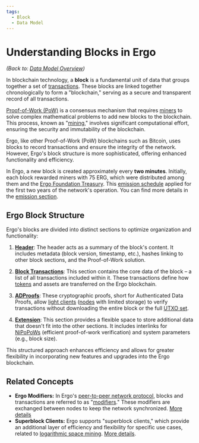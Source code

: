 ```yaml
---
tags:
  - Block
  - Data Model
---
```


# Understanding Blocks in Ergo

*(Back to: [Data Model Overview](data-model.md))*

In blockchain technology, a **block** is a fundamental unit of data that groups together a set of [transactions](transactions.md). These blocks are linked together chronologically to form a "blockchain," serving as a secure and transparent record of all transactions.

[Proof-of-Work (PoW)](autolykos.md) is a consensus mechanism that requires [miners](mining-overview.md) to solve complex mathematical problems to add new blocks to the blockchain. This process, known as "[mining](mining-overview.md)," involves significant computational effort, ensuring the security and immutability of the blockchain.

Ergo, like other Proof-of-Work (PoW) blockchains such as Bitcoin, uses blocks to record transactions and ensure the integrity of the network. However, Ergo's block structure is more sophisticated, offering enhanced functionality and efficiency.

In Ergo, a new block is created approximately every **two minutes**. Initially, each block rewarded miners with 75 ERG, which were distributed among them and the [Ergo Foundation Treasury](ef-treasury.md). This [emission schedule](emission.md) applied for the first two years of the network's operation. You can find more details in the [emission section](emission.md).


## Ergo Block Structure

Ergo's blocks are divided into distinct sections to optimize organization and functionality:

1. [**Header**](block-header.md): The header acts as a summary of the block's content. It includes metadata (block version, timestamp, etc.), hashes linking to other block sections, and the Proof-of-Work solution.

2. [**Block Transactions**](block-transactions.md): This section contains the core data of the block – a list of all transactions included within it. These transactions define how [tokens](tokens.md) and assets are transferred on the Ergo blockchain.

3. [**ADProofs**](block-adproofs.md): These cryptographic proofs, short for Authenticated Data Proofs, allow [light clients](modes.md) ([nodes](install.md) with limited storage) to verify transactions without downloading the entire block or the full [UTXO set](eutxo.md).

4. [**Extension**](extension-section.md): This section provides a flexible space to store additional data that doesn't fit into the other sections. It includes interlinks for [NiPoPoWs](nipopows.md) (efficient proof-of-work verification) and system parameters (e.g., block size).

This structured approach enhances efficiency and allows for greater flexibility in incorporating new features and upgrades into the Ergo blockchain.

## Related Concepts

* **Ergo Modifiers:** In Ergo's [peer-to-peer network protocol](p2p-protocol-overview.md), blocks and transactions are referred to as "[modifiers](modifiers.md)." These modifiers are exchanged between nodes to keep the network synchronized. [More details](modifiers.md)
* **Superblock Clients:** Ergo supports "superblock clients," which provide an additional layer of efficiency and flexibility for specific use cases, related to [logarithmic space mining](log_space.md). [More details](log_space.md).
